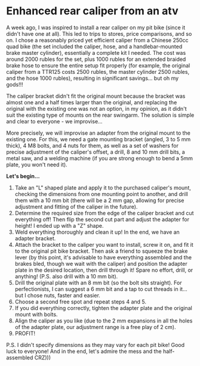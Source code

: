 # Enhanced rear caliper from an atv

A week ago, I was inspired to install a rear caliper on my pit bike (since it didn't have one at all). This led to trips to stores, price comparisons, and so on. I chose a reasonably priced yet efficient caliper from a Chinese 250cc quad bike (the set included the caliper, hose, and a handlebar-mounted brake master cylinder), essentially a complete kit I needed. The cost was around 2000 rubles for the set, plus 1000 rubles for an extended braided brake hose to ensure the entire setup fit properly (for example, the original caliper from a TTR125 costs 2500 rubles, the master cylinder 2500 rubles, and the hose 1000 rubles), resulting in significant savings... but oh my gods!!!

The caliper bracket didn't fit the original mount because the bracket was almost one and a half times larger than the original, and replacing the original with the existing one was not an option, in my opinion, as it didn't suit the existing type of mounts on the rear swingarm. The solution is simple and clear to everyone - we improvise...

More precisely, we will improvise an adapter from the original mount to the existing one. For this, we need a gate mounting bracket (angled, 3 to 5 mm thick), 4 M8 bolts, and 4 nuts for them, as well as a set of washers for precise adjustment of the caliper's offset, a drill, 8 and 10 mm drill bits, a metal saw, and a welding machine (if you are strong enough to bend a 5mm plate, you won't need it).

**Let's begin...**

1. Take an "L" shaped plate and apply it to the purchased caliper's mount, checking the dimensions from one mounting point to another, and drill them with a 10 mm bit (there will be a 2 mm gap, allowing for precise adjustment and fitting of the caliper in the future).
2. Determine the required size from the edge of the caliper bracket and cut everything off! Then flip the second cut part and adjust the adapter for height! I ended up with a "Z" shape.
3. Weld everything thoroughly and clean it up! In the end, we have an adapter bracket.
4. Attach the bracket to the caliper you want to install, screw it on, and fit it to the original pit bike bracket. Then ask a friend to squeeze the brake lever (by this point, it's advisable to have everything assembled and the brakes bled, though we wait with the caliper) and position the adapter plate in the desired location, then drill through it! Spare no effort, drill, or anything! (P.S. also drill with a 10 mm bit).
5. Drill the original plate with an 8 mm bit (so the bolt sits straight). For perfectionists, I can suggest a 6 mm bit and a tap to cut threads in it... but I chose nuts, faster and easier.
6. Choose a second free spot and repeat steps 4 and 5.
7. If you did everything correctly, tighten the adapter plate and the original mount with bolts.
8. Align the caliper as you like (due to the 2 mm expansions in all the holes of the adapter plate, our adjustment range is a free play of 2 cm).
9. PROFIT!

P.S. I didn't specify dimensions as they may vary for each pit bike! Good luck to everyone! And in the end, let's admire the mess and the half-assembled CRZ)))
